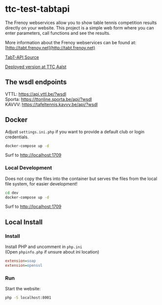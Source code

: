 ttc-test-tabtapi
================

The Frenoy webservices allow you to show table tennis competition results directly on your website. 
This project is a simple web form where you can enter parameters, call functions and see the results.

More information about the Frenoy webservices can be found at: [http://tabt.frenoy.net](http://tabt.frenoy.net)

[TabT-API Source](https://github.com/gfrenoy/TabT-API)


[Deployed version at TTC Aalst](https://ttc-aalst.be/tabt-api.html)


The wsdl endpoints
------------------

VTTL: https://api.vttl.be/?wsdl  
Sporta: https://ttonline.sporta.be/api/?wsdl  
KAVVV: https://tafeltennis.kavvv.be/api/?wsdl  



Docker
------

Adjust `settings.ini.php` if you want to provide
a default club or login credentials.


```sh
docker-compose up -d
```

Surf to [http://localhost:1709](http://localhost:1709)

### Local Development

Does not copy the files into the container
but serves the files from the local file
system, for easier development!

```sh
cd dev
docker-compose up -d
```

Surf to [http://localhost:1709](http://localhost:1709)



Local Install
-------------

### Install

Install PHP and uncomment in `php.ini`  
(Open `phpinfo.php` if unsure about ini location)  

```ini
extension=soap
extension=openssl
```

### Run

Start the website:  

```sh
php -S localhost:8001
```
